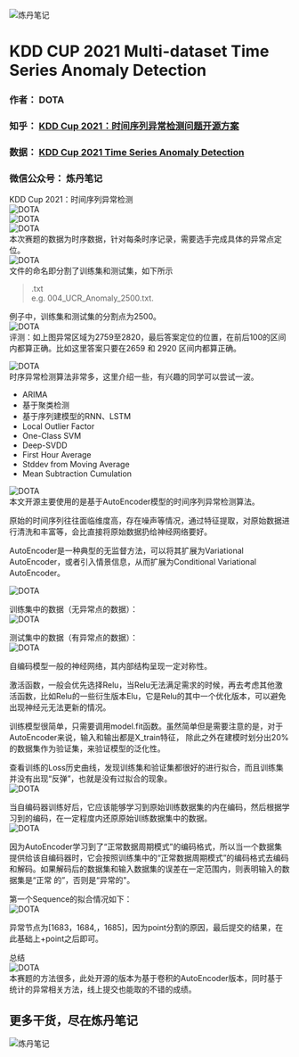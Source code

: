 ![炼丹笔记](https://pic1.zhimg.com/v2-071e132c7353c2be34deb925be1bf617_1440w.jpg "DOTA")
# KDD CUP 2021 Multi-dataset Time Series Anomaly Detection
### 作者： DOTA  
### 知乎： [KDD Cup 2021：时间序列异常检测问题开源方案](https://zhuanlan.zhihu.com/p/88257675)
### 数据： [KDD Cup 2021 Time Series Anomaly Detection](https://compete.hexagon-ml.com/practice/competition/39/)
### 微信公众号： 炼丹笔记 

KDD Cup 2021：时间序列异常检测  
![](https://pic2.zhimg.com/v2-631e7607f9cc0177494894e9ad42f221_r.jpg "DOTA")  
![](https://pic3.zhimg.com/v2-202ee9d92c3bb1be0f93b244fce969b6_r.jpg "DOTA")  
![](https://pic4.zhimg.com/v2-99c736b8099b9093816f1f30a3bb884f_r.jpg "DOTA")  
本次赛题的数据为时序数据，针对每条时序记录，需要选手完成具体的异常点定位。  
![](https://pic2.zhimg.com/v2-a698bb2987e9a41ad4c7a171b8a752c1_r.jpg "DOTA")  
文件的命名即分割了训练集和测试集，如下所示  

> <id>_<name>_<split-number>.txt  
e.g. 004_UCR_Anomaly_2500.txt.  

例子中，训练集和测试集的分割点为2500。  
![](https://pic2.zhimg.com/v2-c5330bcd604c3761b0b67e358a856bb5_r.jpg "DOTA")  
评测：如上图异常区域为2759至2820，最后答案定位的位置，在前后100的区间内都算正确。比如这里答案只要在2659 和 2920 区间内都算正确。  

![](https://pic3.zhimg.com/v2-626329fbdb631b170351e457ce428f3a_r.jpg "DOTA")  
时序异常检测算法非常多，这里介绍一些，有兴趣的同学可以尝试一波。  

- ARIMA  
- 基于聚类检测  
- 基于序列建模型的RNN、LSTM  
- Local Outlier Factor  
- One-Class SVM  
- Deep-SVDD  
- First Hour Average  
- Stddev from Moving Average  
- Mean Subtraction Cumulation  

![](https://pic1.zhimg.com/v2-fcb9c30a9e12c19c10d3f709cd887398_r.jpg "DOTA")  
本文开源主要使用的是基于AutoEncoder模型的时间序列异常检测算法。  

原始的时间序列往往面临维度高，存在噪声等情况，通过特征提取，对原始数据进行清洗和丰富等，会比直接将原始数据扔给神经网络要好。  

AutoEncoder是一种典型的无监督方法，可以将其扩展为Variational AutoEncoder，或者引入情景信息，从而扩展为Conditional Variational AutoEncoder。  

![](https://pic2.zhimg.com/v2-a2a48543ec079d3e873df28ebcdc8925_r.jpg "DOTA")  

训练集中的数据（无异常点的数据）：  
![](https://pic1.zhimg.com/v2-f3e8c34b02b7b856bed7542daab897b4_r.jpg "DOTA")  

测试集中的数据（有异常点的数据）：  
![](https://pic3.zhimg.com/v2-fcc4222604374cbc755a6ca55564f9d6_r.jpg "DOTA")  

自编码模型一般的神经网络，其内部结构呈现一定对称性。  

激活函数，一般会优先选择Relu，当Relu无法满足需求的时候，再去考虑其他激活函数，比如Relu的一些衍生版本Elu，它是Relu的其中一个优化版本，可以避免出现神经元无法更新的情况。  

训练模型很简单，只需要调用model.fit函数。虽然简单但是需要注意的是，对于AutoEncoder来说，输入和输出都是X_train特征， 除此之外在建模时划分出20%的数据集作为验证集，来验证模型的泛化性。  

查看训练的Loss历史曲线，发现训练集和验证集都很好的进行拟合，而且训练集并没有出现“反弹”，也就是没有过拟合的现象。  
![](https://pic3.zhimg.com/80/v2-6571ce82a98b8711e83cafaced1cdcee_1440w.jpg "DOTA")  

  
当自编码器训练好后，它应该能够学习到原始训练数据集的内在编码，然后根据学习到的编码，在一定程度内还原原始训练数据集中的数据。  
![](https://pic1.zhimg.com/v2-aacdd77ad4f7b759aafc753cb6adade0_r.jpg "DOTA")  

因为AutoEncoder学习到了“正常数据周期模式”的编码格式，所以当一个数据集提供给该自编码器时，它会按照训练集中的“正常数据周期模式”的编码格式去编码和解码。如果解码后的数据集和输入数据集的误差在一定范围内，则表明输入的数据集是“正常  的”，否则是“异常的"。  

第一个Sequence的拟合情况如下：  
![](https://pic2.zhimg.com/v2-e65aed84947a753bb343629ba71293f1_r.jpg "DOTA")  

  
异常节点为[1683，1684,，1685]，因为point分割的原因，最后提交的结果，在此基础上+point之后即可。  

总结  
![](https://pic2.zhimg.com/v2-fd237fe15641bd780e088ae0c8bd4b31_r.jpg "DOTA")  
本赛题的方法很多，此处开源的版本为基于卷积的AutoEncoder版本，同时基于统计的异常相关方法，线上提交也能取的不错的成绩。  

  
## 更多干货，尽在**炼丹笔记**   
![炼丹笔记](https://pic4.zhimg.com/50/v2-b04ed979e550209722eb85bfc4db79e7_r.jpg "DOTA")  
